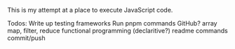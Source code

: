 This is my attempt at a place to execute JavaScript code.

Todos: Write up testing frameworks Run pnpm commands GitHub? array map, filter, reduce functional
programming (declaritive?) readme commands commit/push
